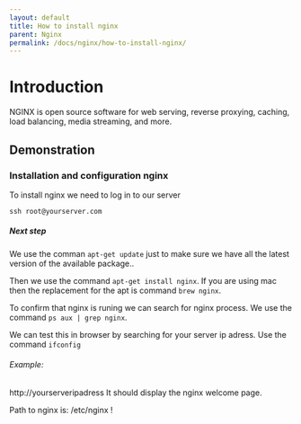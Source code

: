 ```yaml
---
layout: default
title: How to install nginx
parent: Nginx
permalink: /docs/nginx/how-to-install-nginx/
---
```


# Introduction

NGINX is open source software for web serving, reverse proxying, caching, load balancing, media streaming, and more.

## Demonstration

### Installation and configuration nginx

To install nginx we need to log in to our server

```ssh root@yourserver.com```

##### Next step
We use the comman ```apt-get update``` just to make sure we have all the latest version of the available package..

Then we use the command ```apt-get install nginx```.
If you are using mac then the replacement for the apt is command ```brew nginx```.

To confirm that nginx is runing we can search for nginx process.
We use the command ```ps aux | grep nginx```.

We can test this in browser by searching for your server ip adress.
Use the command ```ifconfig```

###### Example:
http://yourserveripadress
It should display the nginx welcome page.

Path to nginx is: /etc/nginx !
